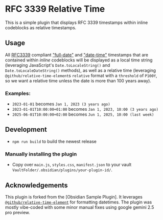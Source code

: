 # RFC 3339 Relative Time

This is a simple plugin that displays RFC 3339 timestamps within inline codeblocks as relative timestamps.

## Usage

All [RFC3339](https://www.rfc-editor.org/rfc/rfc3339) compliant ["full-date"](https://www.rfc-editor.org/rfc/rfc3339#section-5.6) and ["date-time"](https://www.rfc-editor.org/rfc/rfc3339#section-5.6) timestamps that are contained within *inline* codeblocks will be displayed as a local time string (leveraging JavaScript's `Date.toLocaleString()` and `Date.toLocaleDateString()` methods), as well as a relative time (leveraging `@github/relative-time-element`s `relative` format with a `threshold` of `P100Y`, so we want a relative time unless the date is more than 100 years away).

### Examples:

- `2023-01-01` becomes `Jan 1, 2023 (3 years ago)`
- `2023-01-01T10:00:00+01:00` becomes `Jan 1, 2023, 10:00 (3 years ago)`
- `2025-06-01T10:00:00+02:00` becomes `Jun 1, 2025, 10:00 (last week)`


## Development

- `npm run build` to build the newest release

### Manually installing the plugin

- Copy over `main.js`, `styles.css`, `manifest.json` to your vault `VaultFolder/.obsidian/plugins/your-plugin-id/`.

## Acknowledgements

This plugin is forked from the [Obsidian Sample Plugin].
It leverages [`@github/relative-time-element`](https://www.npmjs.com/package/@github/relative-time-element) for formatting datetimes.
The plugin was mostly vibe-coded with some minor manual fixes using google gemini 2.5 pro preview.
